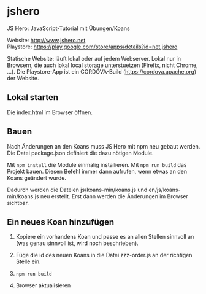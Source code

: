 # jshero
JS Hero: JavaScript-Tutorial mit Übungen/Koans

Website: <http://www.jshero.net><br>
Playstore: <https://play.google.com/store/apps/details?id=net.jshero>

Statische Website: läuft lokal oder auf jedem Webserver.
Lokal nur in Browsern, die auch lokal local storage unterstuetzen (Firefix, nicht Chrome, ...).
Die Playstore-App ist ein CORDOVA-Build (<https://cordova.apache.org>) der Website.

## Lokal starten

Die index.html im Browser öffnen.

## Bauen

Nach Änderungen an den Koans muss JS Hero mit npm neu gebaut werden.
Die Datei package.json definiert die dazu nötigen Module.

Mit `npm install` die Module einmalig installieren.
Mit `npm run build` das Projekt bauen.
Diesen Befehl immer dann aufrufen, wenn etwas an den Koans geändert wurde.

Dadurch werden die Dateien js/koans-min/koans.js und en/js/koans-min/koans.js neu erstellt.
Erst dann werden die Änderungen im Browser sichtbar.

## Ein neues Koan hinzufügen

1. Kopiere ein vorhandens Koan und passe es an allen Stellen sinnvoll an (was genau sinnvoll ist, wird noch beschrieben).

2. Füge die id des neuen Koans in die Datei zzz-order.js an der richtigen Stelle ein.

3. `npm run build`

4. Browser aktualisieren
